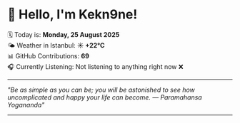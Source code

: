 # 👋 Hello, I'm Kekn9ne!

🗓️ Today is: **Monday, 25 August 2025**  
🌤️ Weather in Istanbul: **☀️   +22°C**  
📊 GitHub Contributions: **69**  
🎧 Currently Listening: Not listening to anything right now ❌

---

_"Be as simple as you can be; you will be astonished to see how uncomplicated and happy your life can become. — *Paramahansa Yogananda*"_

---
